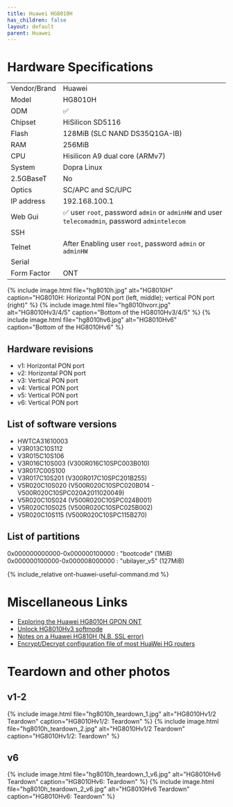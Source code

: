 ```yaml
---
title: Huawei HG8010H 
has_children: false
layout: default
parent: Huawei
---
```


# Hardware Specifications

|              |                                                                                                |
| ------------ | ---------------------------------------------------------------------------------------------- |
| Vendor/Brand | Huawei                                                                                         |
| Model        | HG8010H                                                                                        |
| ODM          | ✅                                                                                             |
| Chipset      | HiSilicon SD5116                                                                               |
| Flash        | 128MiB (SLC NAND DS35Q1GA-IB)                                                                  |
| RAM          | 256MiB                                                                                         |
| CPU          | Hisilicon A9 dual core (ARMv7)                                                                 |
| System       | Dopra Linux                                                                                    |
| 2.5GBaseT    | No                                                                                             |
| Optics       | SC/APC and SC/UPC                                                                              |
| IP address   | 192.168.100.1                                                                                  |
| Web Gui      | ✅ user `root`, password `admin` or `adminHW` and user `telecomadmin`, password `admintelecom` |
| SSH          |                                                                                                |
| Telnet       | After Enabling user `root`, password `admin` or `adminHW`                                      |
| Serial       |                                                                                                |
| Form Factor  | ONT                                                                                            |


{% include image.html file="hg8010h.jpg"  alt="HG8010H" caption="HG8010H: Horizontal PON port (left, middle); vertical PON port (right)" %}
{% include image.html file="hg8010hvorr.jpg"  alt="HG8010Hv3/4/5" caption="Bottom of the HG8010Hv3/4/5" %}
{% include image.html file="hg8010hv6.jpg"  alt="HG8010Hv6" caption="Bottom of the HG8010Hv6" %}

## Hardware revisions
- v1: Horizontal PON port 
- v2: Horizontal PON port 
- v3: Vertical PON port
- v4: Vertical PON port
- v5: Vertical PON port
- v6: Vertical PON port

## List of software versions

- HWTCA31610003
- V3R013C10S112
- V3R015C10S106
- V3R016C10S003 (V300R016C10SPC003B010)
- V3R017C00S100
- V3R017C10S201 (V300R017C10SPC201B255) 
- V5R020C10S020 (V500R020C10SPC020B014 - V500R020C10SPC020A2011020049)
- V5R020C10S024 (V500R020C10SPC024B001)
- V5R020C10S025 (V500R020C10SPC025B002)
- V5R020C10S115 (V500R020C10SPC115B270)

## List of partitions

0x000000000000-0x000000100000 : "bootcode" (1MiB)  
0x000000100000-0x000008000000 : "ubilayer_v5" (127MiB)  

{% include_relative ont-huawei-useful-command.md %}

# Miscellaneous Links

- [Exploring the Huawei HG8010H GPON ONT](https://www.linux.it/~md/text/gpon-sha2017.pdf)
- [Unlock HG8010Hv3 softmode](https://lafibre.info/orange-installation/unlock-hg8010gv3-softmode/)
- [Notes on a Huawei HG810H (N.B. SSL error)](https://umbriel.fr/blog/Notes_on_a_Huawei_HG8010H.html)
- [Encrypt/Decrypt configuration file of most HuaWei HG routers](https://github.com/clippit/huawei-hg)


# Teardown and other photos

## v1-2

{% include image.html file="hg8010h_teardown_1.jpg"  alt="HG8010Hv1/2 Teardown" caption="HG8010Hv1/2: Teardown" %}
{% include image.html file="hg8010h_teardown_2.jpg"  alt="HG8010Hv1/2 Teardown" caption="HG8010Hv1/2: Teardown" %}

## v6

{% include image.html file="hg8010h_teardown_1_v6.jpg"  alt="HG8010Hv6 Teardown" caption="HG8010Hv6: Teardown" %}
{% include image.html file="hg8010h_teardown_2_v6.jpg"  alt="HG8010Hv6 Teardown" caption="HG8010Hv6: Teardown" %}
